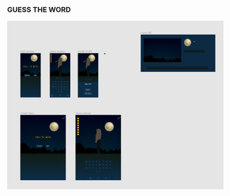 ### GUESS THE WORD




[![name](https://github.com/wBlanck/GuessTheWord/blob/main/designs.png?raw=true)](https://www.figma.com/file/927Rgx52CWPZAeijfLJC3e?embed_host=share&kind=&node-id=0%3A1&viewer=1)
